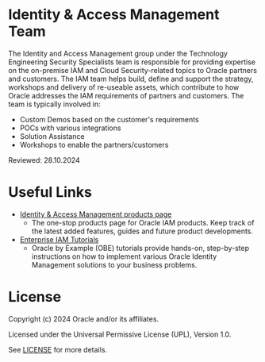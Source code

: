 # Identity & Access Management Team

The Identity and Access Management group under the Technology Engineering Security Specialists team is responsible for providing expertise on the on-premise IAM and Cloud Security-related topics to Oracle partners and customers. The IAM team helps build, define and support the strategy, workshops and delivery of re-useable assets, which contribute to how Oracle addresses the IAM requirements of partners and customers. The team is typically involved in:

- Custom Demos based on the customer's requirements
- POCs with various integrations
- Solution Assistance
- Workshops to enable the partners/customers

Reviewed: 28.10.2024
     
# Useful Links

- [Identity & Access Management products page](https://www.oracle.com/in/security/identity-management/)
    - The one-stop products page for Oracle IAM products. Keep track of the latest added features, guides and future product developments.
- [Enterprise IAM Tutorials](https://docs.oracle.com/en/middleware/idm/suite/12.2.1.4/tutorials.html)
    - Oracle by Example (OBE) tutorials provide hands-on, step-by-step instructions on how to implement various Oracle Identity Management solutions to your business problems.

# License

Copyright (c) 2024 Oracle and/or its affiliates.

Licensed under the Universal Permissive License (UPL), Version 1.0.

See [LICENSE](https://github.com/oracle-devrel/technology-engineering/blob/main/LICENSE) for more details.
